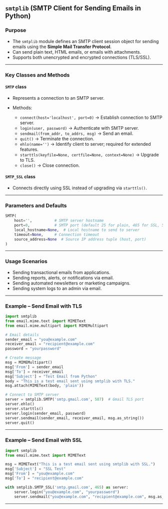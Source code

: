 ## `smtplib` (SMTP Client for Sending Emails in Python)

### Purpose

* The `smtplib` module defines an SMTP client session object for sending emails using the **Simple Mail Transfer Protocol**.
* Can send plain text, HTML emails, or emails with attachments.
* Supports both unencrypted and encrypted connections (TLS/SSL).

---

### Key Classes and Methods

#### `SMTP` class

* Represents a connection to an SMTP server.
* Methods:

  * `connect(host='localhost', port=0)` → Establish connection to SMTP server.
  * `login(user, password)` → Authenticate with SMTP server.
  * `sendmail(from_addr, to_addrs, msg)` → Send an email.
  * `quit()` → Terminate the connection.
  * `ehlo(name='')` → Identify client to server; required for extended features.
  * `starttls(keyfile=None, certfile=None, context=None)` → Upgrade to TLS.
  * `close()` → Close connection.

#### `SMTP_SSL` class

* Connects directly using SSL instead of upgrading via `starttls()`.

---

### Parameters and Defaults

```python
SMTP(
    host='',          # SMTP server hostname
    port=0,           # SMTP port (default 25 for plain, 465 for SSL, 587 for TLS)
    local_hostname=None,  # Local hostname to send to server
    timeout=None,     # Connection timeout
    source_address=None  # Source IP address tuple (host, port)
)
```

---

### Usage Scenarios

* Sending transactional emails from applications.
* Sending reports, alerts, or notifications via email.
* Sending automated newsletters or marketing campaigns.
* Sending system logs to an admin via email.

---

### Example – Send Email with TLS

```python
import smtplib
from email.mime.text import MIMEText
from email.mime.multipart import MIMEMultipart

# Email details
sender_email = "you@example.com"
receiver_email = "recipient@example.com"
password = "yourpassword"

# Create message
msg = MIMEMultipart()
msg['From'] = sender_email
msg['To'] = receiver_email
msg['Subject'] = "Test Email from Python"
body = "This is a test email sent using smtplib with TLS."
msg.attach(MIMEText(body, 'plain'))

# Connect to SMTP server
server = smtplib.SMTP('smtp.gmail.com', 587)  # Gmail TLS port
server.ehlo()
server.starttls()
server.login(sender_email, password)
server.sendmail(sender_email, receiver_email, msg.as_string())
server.quit()
```

---

### Example – Send Email with SSL

```python
import smtplib
from email.mime.text import MIMEText

msg = MIMEText("This is a test email sent using smtplib with SSL.")
msg['Subject'] = "SSL Test"
msg['From'] = "you@example.com"
msg['To'] = "recipient@example.com"

with smtplib.SMTP_SSL('smtp.gmail.com', 465) as server:
    server.login("you@example.com", "yourpassword")
    server.sendmail("you@example.com", "recipient@example.com", msg.as_string())
```

---
